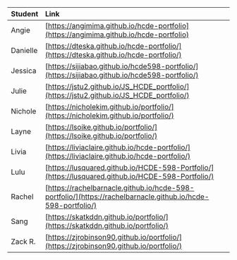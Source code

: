 | Student | Link |
| :--- | :--- |
| Angie | [https://angimima.github.io/hcde-portfolio](https://angimima.github.io/hcde-portfolio) |
| Danielle | [https://dteska.github.io/hcde-portfolio/](https://dteska.github.io/hcde-portfolio/) |
| Jessica | [https://sijiabao.github.io/hcde598-portfolio/](https://sijiabao.github.io/hcde598-portfolio/) |
| Julie | [https://jstu2.github.io/JS_HCDE_portfolio/](https://jstu2.github.io/JS_HCDE_portfolio/) |
| Nichole | [https://nicholekim.github.io/portfolio/](https://nicholekim.github.io/portfolio/) |
| Layne | [https://lsoike.github.io/portfolio/](https://lsoike.github.io/portfolio/) |
| Livia | [https://liviaclaire.github.io/hcde-portfolio/](https://liviaclaire.github.io/hcde-portfolio/) |
| Lulu | [https://lusquared.github.io/HCDE-598-Portfolio/](https://lusquared.github.io/HCDE-598-Portfolio/) |
| Rachel | [https://rachelbarnacle.github.io/hcde-598-portfolio/](https://rachelbarnacle.github.io/hcde-598-portfolio/) |
| Sang | [https://skatkddn.github.io/portfolio/](https://skatkddn.github.io/portfolio/) |
| Zack R. | [https://zjrobinson90.github.io/portfolio/](https://zjrobinson90.github.io/portfolio/) |
